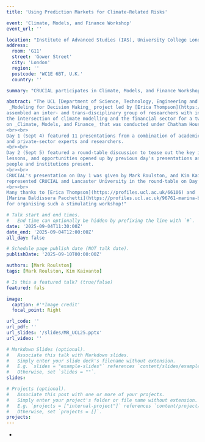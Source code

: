 ```yaml
---
title: 'Using Prediction Markets for Climate-Related Risks'

event: 'Climate, Models, and Finance Workshop'
event_url: ''

location: "Institute of Advanced Studies (IAS), University College London (UCL)" 
address: 
  room: 'G11'
  street: 'Gower Street'
  city: 'London'
  region: ''
  postcode: 'WC1E 6BT, U.K.'
  country: ''

summary: "CRUCIAL participates in Climate, Models, and Finance Workshop held at UCL."

abstract: "The UCL [Department of Science, Technology, Engineering and Public Policy's](https://www.ucl.ac.uk/engineering/steapp)
 _Modeling for Decision Making_ project led by [Erica Thompson](https://profiles.ucl.ac.uk/66106) 
assembled an inter- and trans-disciplinary group of researchers with interests at 
the intersection of climate modelling and the financial sector for a two-day workshop 
on _Climate, Models, and Finance_ that was conducted under Chatham House Rules. 
<br><br>
Day 1 (Sept 4) featured 11 presentations from a combination of academic, public-body, 
and private-sector experts and researchers. 
<br><br>
Day 2 (Sept 5) featured a round-table discussion to tease out the key insights, 
lessons, and opportunities opened up by previous day's presentations and the 
people and institutions present.
<br><br>
CRUCIAL's presentation on Day 1 was given by Mark Roulston, and Kim Kaivanto
represented CRUCIAL and Lancaster University in the round-table on Day 2.
<br><br>
Many thanks to [Erica Thompson](https://profiles.ucl.ac.uk/66106) and 
[Marina Baldissera Pacchetti](https://profiles.ucl.ac.uk/96761-marina-baldissera-pacchetti)
for organising such a stimulating workshop!"

# Talk start and end times.
#   End time can optionally be hidden by prefixing the line with `#`.
date: '2025-09-04T11:30:00Z'
date_end: '2025-09-04T12:00:00Z'
all_day: false

# Schedule page publish date (NOT talk date).
publishDate: '2025-09-10T00:00:00Z'

authors: [Mark Roulston]
tags: [Mark Roulston, Kim Kaivanto]

# Is this a featured talk? (true/false)
featured: fals

image: 
  caption: #'*Image credit'
  focal_point: Right

url_code: ''
url_pdf: ''
url_slides: '/slides/MR_UCL25.pptx'
url_video: ''

# Markdown Slides (optional).
#   Associate this talk with Markdown slides.
#   Simply enter your slide deck's filename without extension.
#   E.g. `slides = "example-slides"` references `content/slides/example-slides.md`.
#   Otherwise, set `slides = ""`.
slides: 

# Projects (optional).
#   Associate this post with one or more of your projects.
#   Simply enter your project's folder or file name without extension.
#   E.g. `projects = ["internal-project"]` references `content/project/deep-learning/index.md`.
#   Otherwise, set `projects = []`.
projects: 
---
```

-






